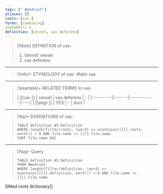 ```yaml
---
tags: [" #medroot"]
aliases: []
roots: [vas-]
forms: [combining]
alphabet:: V
definition: [vessel, vas deferens]
---
```

>[!Note] DEFINITION of vas-
>1. (blood) vessel
>2. vas deferens
_____
>[!info]+ ETYMOLOGY of vas-
>#latin vas
_____
>[!example]+ RELATED TERMS to vas-
>
>| [[vas-]]  | vessel | vas deferens |  -  |
|:---------:|:------:|:------------:|:---:|
| [[angi-]] |  YES   |      -       | duct    |
_____
>[!tip]+ DERIVATIONS of vas-
>```dataview
>TABLE definition AS Definition 
>WHERE length(filter(roots, (word) => econtains([[]].roots, word))) > 0 AND file.name != [[]].file.name
>SORT file.name ASC
>```
___
>[!faq]- Query
>```dataview
>TABLE definition AS Definition
>FROM #medroot
>WHERE length(filter(definition, (word) => econtains([[]].definition, word))) > 0 AND file.name != [[]].file.name
>```

[[Med roots dictionary]]